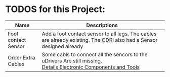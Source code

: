 # TODOS for this Project:

|Name|Descriptions|
|----|----|
|Foot contact Sensor|Add a foot contact sensor to all legs. The cables are already existing. The ODRI also had a Sensor designed already|
|Order Extra Cables|Some cabls to connect all the sencors to the uDrivers Are still missing. <br>[Details Electronic Components and Tools](https://github.com/open-dynamic-robot-initiative/open_robot_actuator_hardware/blob/master/electronics/details/details_components.md#hirose-df13-crimp-terminals)
